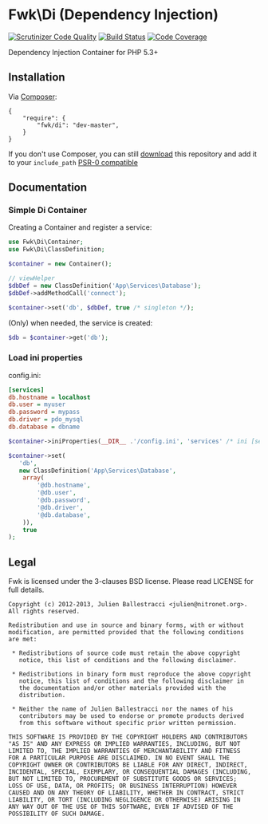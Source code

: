 # Fwk\Di (Dependency Injection)

[![Scrutinizer Code Quality](https://scrutinizer-ci.com/g/fwk/Di/badges/quality-score.png?s=1f384822977a9e5c941466034ab35a2266d132d4)](https://scrutinizer-ci.com/g/fwk/Di/)
[![Build Status](https://secure.travis-ci.org/fwk/Di.png?branch=master)](http://travis-ci.org/fwk/Di)
[![Code Coverage](https://scrutinizer-ci.com/g/fwk/Di/badges/coverage.png?s=1bd36bba6a4e9e86d219c91fcaef55c846f676a1)](https://scrutinizer-ci.com/g/fwk/Di/)

Dependency Injection Container for PHP 5.3+ 

## Installation

Via [Composer](http://getcomposer.org):

```
{
    "require": {
        "fwk/di": "dev-master",
    }
}
```

If you don't use Composer, you can still [download](https://github.com/fwk/Di/zipball/master) this repository and add it
to your ```include_path``` [PSR-0 compatible](https://github.com/php-fig/fig-standards/blob/master/accepted/PSR-0.md)

## Documentation

### Simple Di Container

Creating a Container and register a service:

``` php
use Fwk\Di\Container;
use Fwk\Di\ClassDefinition;

$container = new Container();

// viewHelper
$dbDef = new ClassDefinition('App\Services\Database');
$dbDef->addMethodCall('connect');

$container->set('db', $dbDef, true /* singleton */);
```

(Only) when needed, the service is created:

``` php
$db = $container->get('db');
```

### Load ini properties

config.ini:

``` ini
[services]
db.hostname = localhost
db.user = myuser
db.password = mypass
db.driver = pdo_mysql
db.database = dbname
```

``` php
$container->iniProperties(__DIR__ .'/config.ini', 'services' /* ini [section] */);

$container->set(
   'db',
   new ClassDefinition('App\Services\Database', 
    array(
        '@db.hostname', 
        '@db.user', 
        '@db.password',
        '@db.driver', 
        '@db.database', 
    )),
    true
);
```

## Legal 

Fwk is licensed under the 3-clauses BSD license. Please read LICENSE for full details.

```
Copyright (c) 2012-2013, Julien Ballestracci <julien@nitronet.org>.
All rights reserved.

Redistribution and use in source and binary forms, with or without
modification, are permitted provided that the following conditions
are met:

 * Redistributions of source code must retain the above copyright
   notice, this list of conditions and the following disclaimer.

 * Redistributions in binary form must reproduce the above copyright
   notice, this list of conditions and the following disclaimer in
   the documentation and/or other materials provided with the
   distribution.

 * Neither the name of Julien Ballestracci nor the names of his
   contributors may be used to endorse or promote products derived
   from this software without specific prior written permission.

THIS SOFTWARE IS PROVIDED BY THE COPYRIGHT HOLDERS AND CONTRIBUTORS
"AS IS" AND ANY EXPRESS OR IMPLIED WARRANTIES, INCLUDING, BUT NOT
LIMITED TO, THE IMPLIED WARRANTIES OF MERCHANTABILITY AND FITNESS
FOR A PARTICULAR PURPOSE ARE DISCLAIMED. IN NO EVENT SHALL THE
COPYRIGHT OWNER OR CONTRIBUTORS BE LIABLE FOR ANY DIRECT, INDIRECT,
INCIDENTAL, SPECIAL, EXEMPLARY, OR CONSEQUENTIAL DAMAGES (INCLUDING,
BUT NOT LIMITED TO, PROCUREMENT OF SUBSTITUTE GOODS OR SERVICES;
LOSS OF USE, DATA, OR PROFITS; OR BUSINESS INTERRUPTION) HOWEVER
CAUSED AND ON ANY THEORY OF LIABILITY, WHETHER IN CONTRACT, STRICT
LIABILITY, OR TORT (INCLUDING NEGLIGENCE OR OTHERWISE) ARISING IN
ANY WAY OUT OF THE USE OF THIS SOFTWARE, EVEN IF ADVISED OF THE
POSSIBILITY OF SUCH DAMAGE.
```
